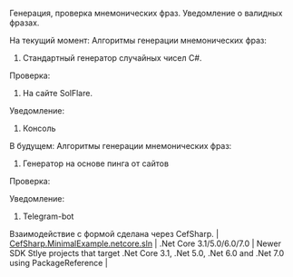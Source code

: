 Генерация, проверка мнемонических фраз. Уведомление о валидных фразах.

На текущий момент:
Алгоритмы генерации мнемонических фраз:
1) Стандартный генератор случайных чисел C#.

Проверка:
1) На сайте SolFlare.

Уведомление:
1) Консоль

В будущем:
Алгоритмы генерации мнемонических фраз:
1) Генератор на основе пинга от сайтов

Проверка:

Уведомление:
1) Telegram-bot

Взаимодействие с формой сделана через CefSharp.
| [CefSharp.MinimalExample.netcore.sln](https://github.com/cefsharp/CefSharp.MinimalExample/blob/master/CefSharp.MinimalExample.netcore.sln) | .Net Core 3.1/5.0/6.0/7.0 | Newer SDK Stlye projects that target .Net Core 3.1, .Net 5.0, .Net 6.0 and .Net 7.0 using PackageReference | 
